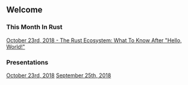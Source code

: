 ## Welcome

### This Month In Rust
[October 23rd, 2018 - The Rust Ecosystem: What To Know After "Hello, World!"](/presentations/2018_october_23_The_Rust_Ecosystem/index.html)

### Presentations
[October 23rd, 2018](/this_month_in_rust/2018_october_23.md)
[September 25th, 2018](/this_month_in_rust/2018_september_25.md)
